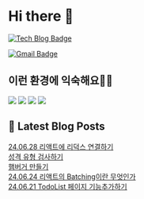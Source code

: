 # Hi there 👋

[![Tech Blog Badge](http://img.shields.io/badge/tistory-black?style=flat-square&logo=Tistory&link=https://codingpracticenote.tistory.com/)](https://codingpracticenote.tistory.com/)
	
[![Gmail Badge](https://img.shields.io/badge/Gmail-d14836?style=flat-square&logo=Gmail&logoColor=white&link=mailto:tkdrnr1215@gmail.com)](mailto:tkdrnr1215@gmail.com)

## 이런 환경에 익숙해요✍🏼

<img src="https://img.shields.io/badge/CSS3-1572B6?style=flat-square&logo=CSS3&logoColor=white"/> </t>
<img src="https://img.shields.io/badge/HTML5-E34F26?style=flat-square&logo=HTML5&logoColor=white"/> 
<img src="https://img.shields.io/badge/JavaScript-F7DF1E?style=flat-square&logo=JavaScript&logoColor=white"/>
<img src="https://img.shields.io/badge/TypeScript-3178C6?style=flat-square&logo=TypeScript&logoColor=white"/>

## 📕 Latest Blog Posts

<a href=https://codingpracticenote.tistory.com/244>24.06.28 리액트에 리덕스 연결하기</a></br><a href=https://codingpracticenote.tistory.com/243>성격 유형 검사하기</a></br><a href=https://codingpracticenote.tistory.com/242>햄버거 만들기</a></br><a href=https://codingpracticenote.tistory.com/241>24.06.24 리액트의 Batching이란 무엇인가</a></br><a href=https://codingpracticenote.tistory.com/240>24.06.21 TodoList 페이지 기능추가하기</a></br>
